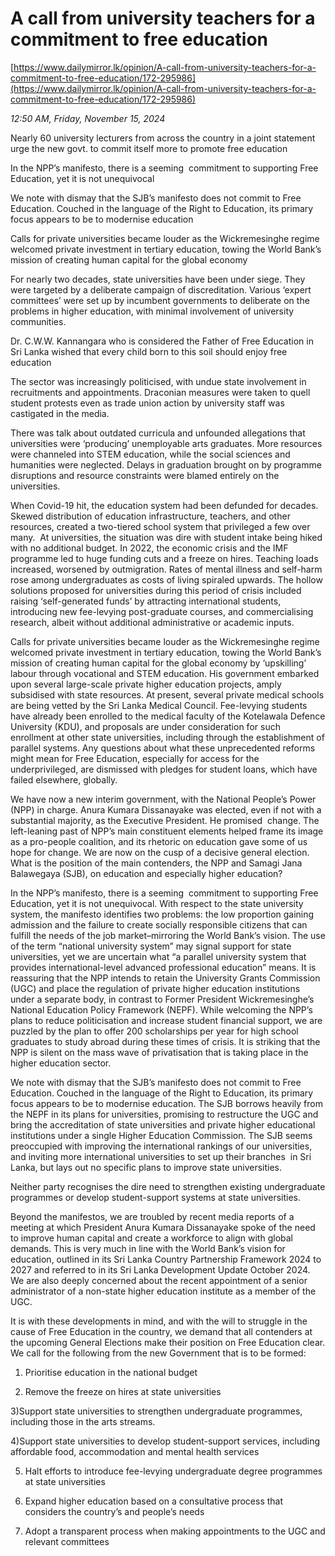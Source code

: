 # A call from university teachers for a commitment to free education

[https://www.dailymirror.lk/opinion/A-call-from-university-teachers-for-a-commitment-to-free-education/172-295986](https://www.dailymirror.lk/opinion/A-call-from-university-teachers-for-a-commitment-to-free-education/172-295986)

*12:50 AM, Friday, November 15, 2024*

Nearly 60 university lecturers from across the country in a joint statement urge the new govt. to commit itself more to promote free education

In the NPP’s manifesto, there is a seeming  commitment to supporting Free Education, yet it is not unequivocal

We note with dismay that the SJB’s manifesto does not commit to Free Education. Couched in the language of the Right to Education, its primary focus appears to be to modernise education

Calls for private universities became louder as the Wickremesinghe regime welcomed private investment in tertiary education, towing the World Bank’s mission of creating human capital for the global economy

For nearly two decades, state universities have been under siege. They were targeted by a deliberate campaign of discreditation. Various ‘expert committees’ were set up by incumbent governments to deliberate on the problems in higher education, with minimal involvement of university communities.

Dr. C.W.W. Kannangara who is considered the Father of Free Education in Sri Lanka wished that every child born to this soil should enjoy free education

The sector was increasingly politicised, with undue state involvement in recruitments and appointments. Draconian measures were taken to quell student protests even as trade union action by university staff was castigated in the media.

There was talk about outdated curricula and unfounded allegations that universities were ‘producing’ unemployable arts graduates. More resources were channeled into STEM education, while the social sciences and humanities were neglected. Delays in graduation brought on by programme disruptions and resource constraints were blamed entirely on the universities.

When Covid-19 hit, the education system had been defunded for decades. Skewed distribution of education infrastructure, teachers, and other resources, created a two-tiered school system that privileged a few over many.  At universities, the situation was dire with student intake being hiked with no additional budget. In 2022, the economic crisis and the IMF programme led to huge funding cuts and a freeze on hires. Teaching loads increased, worsened by outmigration. Rates of mental illness and self-harm rose among undergraduates as costs of living spiraled upwards. The hollow solutions proposed for universities during this period of crisis included raising ‘self-generated funds’ by attracting international students, introducing new fee-levying post-graduate courses, and commercialising research, albeit without additional administrative or academic inputs.

Calls for private universities became louder as the Wickremesinghe regime welcomed private investment in tertiary education, towing the World Bank’s mission of creating human capital for the global economy by ‘upskilling’ labour through vocational and STEM education. His government embarked upon several large-scale private higher education projects, amply subsidised with state resources. At present, several private medical schools are being vetted by the Sri Lanka Medical Council. Fee-levying students have already been enrolled to the medical faculty of the Kotelawala Defence University (KDU), and proposals are under consideration for such enrollment at other state universities, including through the establishment of parallel systems. Any questions about what these unprecedented reforms might mean for Free Education, especially for access for the underprivileged, are dismissed with pledges for student loans, which have failed elsewhere, globally.

We have now a new interim government, with the National People’s Power (NPP) in charge. Anura Kumara Dissanayake was elected, even if not with a substantial majority, as the Executive President. He promised  change. The left-leaning past of NPP’s main constituent elements helped frame its image as a pro-people coalition, and its rhetoric on education gave some of us hope for change. We are now on the cusp of a decisive general election. What is the position of the main contenders, the NPP and Samagi Jana Balawegaya (SJB), on education and especially higher education?

In the NPP’s manifesto, there is a seeming  commitment to supporting Free Education, yet it is not unequivocal. With respect to the state university system, the manifesto identifies two problems: the low proportion gaining admission and the failure to create socially responsible citizens that can fulfill the needs of the job market–mirroring the World Bank’s vision. The use of the term “national university system” may signal support for state universities, yet we are uncertain what “a parallel university system that provides international-level advanced professional education” means. It is reassuring that the NPP intends to retain the University Grants Commission (UGC) and place the regulation of private higher education institutions under a separate body, in contrast to Former President Wickremesinghe’s National Education Policy Framework (NEPF). While welcoming the NPP’s plans to reduce politicisation and increase student financial support, we are puzzled by the plan to offer 200 scholarships per year for high school graduates to study abroad during these times of crisis. It is striking that the NPP is silent on the mass wave of privatisation that is taking place in the higher education sector.

We note with dismay that the SJB’s manifesto does not commit to Free Education. Couched in the language of the Right to Education, its primary focus appears to be to modernise education. The SJB borrows heavily from the NEPF in its plans for universities, promising to restructure the UGC and bring the accreditation of state universities and private higher educational institutions under a single Higher Education Commission. The SJB seems preoccupied with improving the international rankings of our universities, and inviting more international universities to set up their branches  in Sri Lanka, but lays out no specific plans to improve state universities.

Neither party recognises the dire need to strengthen existing undergraduate programmes or develop student-support systems at state universities.

Beyond the manifestos, we are troubled by recent media reports of a meeting at which President Anura Kumara Dissanayake spoke of the need to improve human capital and create a workforce to align with global demands. This is very much in line with the World Bank’s vision for education, outlined in its Sri Lanka Country Partnership Framework 2024 to 2027 and referred to in its Sri Lanka Development Update October 2024. We are also deeply concerned about the recent appointment of a senior administrator of a non-state higher education institute as a member of the UGC.

It is with these developments in mind, and with the will to struggle in the cause of Free Education in the country, we demand that all contenders at the upcoming General Elections make their position on Free Education clear. We call for the following from the new Government that is to be formed:

1) Prioritise education in the national budget

2) Remove the freeze on hires at state universities

3)Support state universities to strengthen undergraduate programmes, including those in the arts streams.

4)Support state universities to develop student-support services, including affordable food, accommodation and mental health services

5) Halt efforts to introduce fee-levying undergraduate degree programmes at state universities

6) Expand higher education based on a consultative process that considers the country’s and people’s needs

7) Adopt a transparent process when making appointments to the UGC and relevant committees

